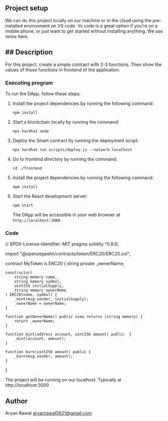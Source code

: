 ## Project setup
We can do this project locally on our machine or in the cloud using the pre-installed environment on VS code. Vs code is a great option if you're on a mobile phone,
or just want to get started without installing anything. We use remix here.

## ## Description
For this project, create a simple contract with 2-3 functions. Then show the values of those functions in frontend of the application.


### Executing program

To run the DApp, follow these steps:

1. Install the project dependencies by running the following command:

   ```
   npm install
   ```
2. Start a blockchain locally by running the command: 
   ```
   npx hardhat node
   ```

3. Deploy the Smart contract by running the deployment script:

   ```
   npx hardhat run scripts/deploy.js --network localhost
   ```
4. Go to frontend directory by running the command:

   ```
   cd ./frontend
   ```
5. Install the project dependencies by running the following command:

   ```
   npm install
   ```
6. Start the React development server:

   ```
   npm start
   ```

   The DApp will be accessible in your web browser at `http://localhost:3000`.
### Code 

// SPDX-License-Identifier: MIT
pragma solidity ^0.8.0;

import "@openzeppelin/contracts/token/ERC20/ERC20.sol";

contract MyToken is ERC20 {
    string private _ownerName;

    constructor(
        string memory name,
        string memory symbol,
        uint256 initialSupply,
        string memory ownerName
    ) ERC20(name, symbol) {
        _mint(msg.sender, initialSupply);
        _ownerName = ownerName;
    }

    function getOwnerName() public view returns (string memory) {
        return _ownerName;
    }

    function mint(address account, uint256 amount) public  {
        _mint(account, amount);
    }

    function burn(uint256 amount) public {
        _burn(msg.sender, amount);
    }
}

The project will be running on our localhost. 
Typically at http://localhost:3000


## Author
Aryan Rawat
aryanrawat5621@gmail.com

